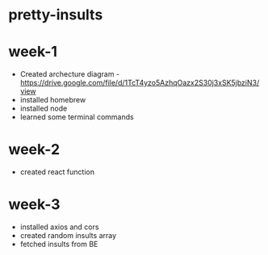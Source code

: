 # pretty-insults

# week-1
* Created archecture diagram - https://drive.google.com/file/d/1TcT4yzo5AzhqOazx2S30j3xSK5jbziN3/view
* installed homebrew
* installed node
* learned some terminal commands

# week-2
* created react function

# week-3
* installed axios and cors
* created random insults array
* fetched insults from BE
